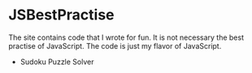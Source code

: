 # JSBestPractise

The site contains code that I wrote for fun. It is not necessary the best practise of JavaScript.
The code is just my flavor of JavaScript.

- Sudoku Puzzle Solver
